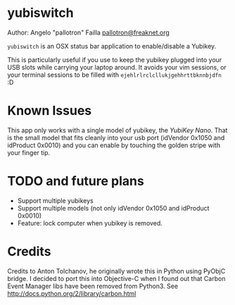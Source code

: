 yubiswitch
==========

Author: Angelo "pallotron" Failla <pallotron@freaknet.org>

`yubiswitch` is an OSX status bar application to enable/disable a Yubikey.

This is particularly useful if you use to keep the yubikey plugged into your
USB slots while carrying your laptop around. It avoids your vim sessions, or
your terminal sessions to be filled with `ejehlrlrclcllukjgehhrttbknnbjdfn` :D

Known Issues
============

This app only works with a single model of yubikey, the *YubiKey Nano*.
That is the small model that fits cleanly into your usb port (idVendor 0x1050
and idProduct 0x0010) and you can enable by touching the golden stripe with
your finger tip.

TODO and future plans
=====================

* Support multiple yubikeys
* Support multiple models (not only idVendor 0x1050 and idProduct 0x0010)
* Feature: lock computer when yubikey is removed.

Credits
=======

Credits to Anton Tolchanov, he originally wrote this in Python using PyObjC
bridge. I decided to port this into Objective-C when I found out that Carbon
Event Manager libs have been removed from Python3.
See http://docs.python.org/2/library/carbon.html